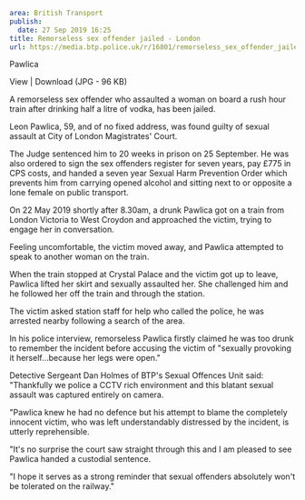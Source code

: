 ```yaml
area: British Transport
publish:
  date: 27 Sep 2019 16:25
title: Remorseless sex offender jailed - London
url: https://media.btp.police.uk/r/16801/remorseless_sex_offender_jailed_-_london_
```

Pawlica

View | Download (JPG - 96 KB)

A remorseless sex offender who assaulted a woman on board a rush hour train after drinking half a litre of vodka, has been jailed.

Leon Pawlica, 59, and of no fixed address, was found guilty of sexual assault at City of London Magistrates' Court.

The Judge sentenced him to 20 weeks in prison on 25 September. He was also ordered to sign the sex offenders register for seven years, pay £775 in CPS costs, and handed a seven year Sexual Harm Prevention Order which prevents him from carrying opened alcohol and sitting next to or opposite a lone female on public transport.

On 22 May 2019 shortly after 8.30am, a drunk Pawlica got on a train from London Victoria to West Croydon and approached the victim, trying to engage her in conversation.

Feeling uncomfortable, the victim moved away, and Pawlica attempted to speak to another woman on the train.

When the train stopped at Crystal Palace and the victim got up to leave, Pawlica lifted her skirt and sexually assaulted her. She challenged him and he followed her off the train and through the station.

The victim asked station staff for help who called the police, he was arrested nearby following a search of the area.

In his police interview, remorseless Pawlica firstly claimed he was too drunk to remember the incident before accusing the victim of "sexually provoking it herself…because her legs were open."

Detective Sergeant Dan Holmes of BTP's Sexual Offences Unit said: "Thankfully we police a CCTV rich environment and this blatant sexual assault was captured entirely on camera.

"Pawlica knew he had no defence but his attempt to blame the completely innocent victim, who was left understandably distressed by the incident, is utterly reprehensible.

"It's no surprise the court saw straight through this and I am pleased to see Pawlica handed a custodial sentence.

"I hope it serves as a strong reminder that sexual offenders absolutely won't be tolerated on the railway."

